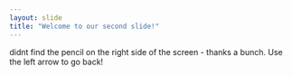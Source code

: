 ```yaml
---
layout: slide
title: "Welcome to our second slide!"
---
```

didnt find the pencil on the right side of the screen - thanks a bunch.
Use the left arrow to go back!
